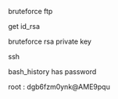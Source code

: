 bruteforce ftp

get id_rsa

bruteforce rsa private key

ssh

bash_history has password


root : dgb6fzm0ynk@AME9pqu


